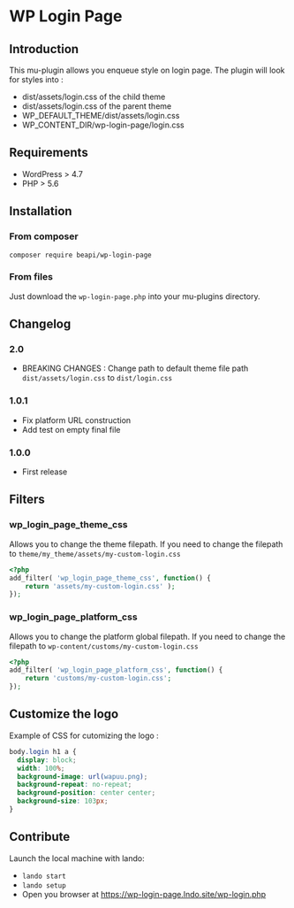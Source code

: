 # WP Login Page

## Introduction

This mu-plugin allows you enqueue style on login page.
The plugin will look for styles into :
- dist/assets/login.css of the child theme
- dist/assets/login.css of the parent theme
- WP_DEFAULT_THEME/dist/assets/login.css
- WP_CONTENT_DIR/wp-login-page/login.css

## Requirements
- WordPress > 4.7
- PHP > 5.6

## Installation
### From composer
```shell script
composer require beapi/wp-login-page
```

### From files
Just download the `wp-login-page.php` into your mu-plugins directory.

## Changelog

### 2.0
* BREAKING CHANGES : Change path to default theme file path `dist/assets/login.css` to `dist/login.css`

### 1.0.1
* Fix platform URL construction
* Add test on empty final file

### 1.0.0
* First release

## Filters

### wp_login_page_theme_css
Allows you to change the theme filepath.
If you need to change the filepath to `theme/my_theme/assets/my-custom-login.css`
```php
<?php
add_filter( 'wp_login_page_theme_css', function() {
    return 'assets/my-custom-login.css' );
});
```

### wp_login_page_platform_css
Allows you to change the platform global filepath.
If you need to change the filepath to `wp-content/customs/my-custom-login.css`
```php
<?php
add_filter( 'wp_login_page_platform_css', function() {
    return 'customs/my-custom-login.css';
});
```

## Customize the logo
Example of CSS for cutomizing the logo : 
```css
body.login h1 a {
  display: block;
  width: 100%;
  background-image: url(wapuu.png);
  background-repeat: no-repeat;
  background-position: center center;
  background-size: 103px;
}
```

## Contribute
Launch the local machine with lando:
- `lando start`
- `lando setup`
- Open you browser at https://wp-login-page.lndo.site/wp-login.php
